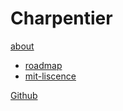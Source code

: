 # Charpentier

[ about ]()

  * [ roadmap ](roadmap.md)
  * [ mit-liscence ](mit-liscence.md)

[ Github ](https://github.com/denislaliberte/charpentier)
